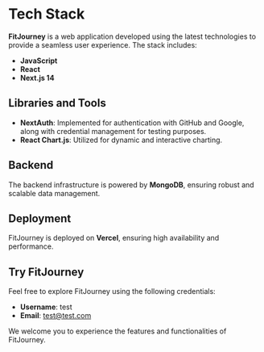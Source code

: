 # Tech Stack

**FitJourney** is a web application developed using the latest technologies to provide a seamless user experience. The stack includes:

- **JavaScript**
- **React**
- **Next.js 14**

## Libraries and Tools

- **NextAuth**: Implemented for authentication with GitHub and Google, along with credential management for testing purposes.
- **React Chart.js**: Utilized for dynamic and interactive charting.

## Backend

The backend infrastructure is powered by **MongoDB**, ensuring robust and scalable data management.

## Deployment

FitJourney is deployed on **Vercel**, ensuring high availability and performance.

## Try FitJourney

Feel free to explore FitJourney using the following credentials:

- **Username**: test
- **Email**: test@test.com

We welcome you to experience the features and functionalities of FitJourney.
